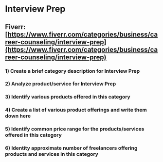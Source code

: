 # Interview Prep
## Fiverr: [https://www.fiverr.com/categories/business/career-counseling/interview-prep](https://www.fiverr.com/categories/business/career-counseling/interview-prep)
### 1) Create a brief category description for Interview Prep
### 2) Analyze product/service for Interview Prep
### 3) Identify various products offered in this category
### 4) Create a list of various product offerings and write them down here
### 5) Identify common price range for the products/services offered in this category
### 6) Identity approximate number of freelancers offering products and services in this category
